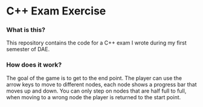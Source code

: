 # C++ Exam Exercise

### What is this?
This repository contains the code for a C++ exam I wrote during my first semester of DAE.

### How does it work?
The goal of the game is to get to the end point.
The player can use the arrow keys to move to different nodes, each node shows a progress bar that moves up and down.
You can only step on nodes that are half full to full, when moving to a wrong node the player is returned to the start point.
